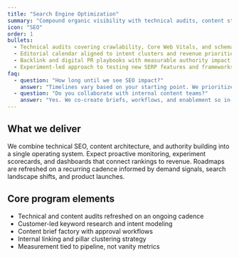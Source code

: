 ```yaml
---
title: "Search Engine Optimization"
summary: "Compound organic visibility with technical audits, content strategy, and authority building that drives revenue-qualified traffic."
icon: "SEO"
order: 1
bullets:
  - Technical audits covering crawlability, Core Web Vitals, and schema enhancements
  - Editorial calendar aligned to intent clusters and revenue priorities
  - Backlink and digital PR playbooks with measurable authority impact
  - Experiment-led approach to testing new SERP features and frameworks
faq:
  - question: "How long until we see SEO impact?"
    answer: "Timelines vary based on your starting point. We prioritize rapid diagnostics and align with you on milestones rather than promising a fixed schedule."
  - question: "Do you collaborate with internal content teams?"
    answer: "Yes. We co-create briefs, workflows, and enablement so in-house writers and Corallo strategists ship as one team."
---
```


## What we deliver

We combine technical SEO, content architecture, and authority building into a single operating system. Expect proactive monitoring, experiment scorecards, and dashboards that connect rankings to revenue. Roadmaps are refreshed on a recurring cadence informed by demand signals, search landscape shifts, and product launches.

## Core program elements

- Technical and content audits refreshed on an ongoing cadence
- Customer-led keyword research and intent modeling
- Content brief factory with approval workflows
- Internal linking and pillar clustering strategy
- Measurement tied to pipeline, not vanity metrics

